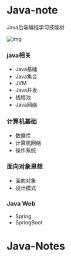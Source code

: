 # Java-note
Java后端编程学习技能树

![img](https://i0.hdslb.com/bfs/article/91b4e4066a32436632dfc58f18b9c78997735d2a.jpg)

### java相关 ###

- Java基础
- Java集合
- JVM
- Java并发
- 线程池
- Java网络

### 计算机基础 ###

- 数据库
- 计算机网络
- 操作系统

### 面向对象思想 ###

- 面向对象
- 设计模式

### Java Web ###

- Spring
- SpringBoot
# Java-Notes
